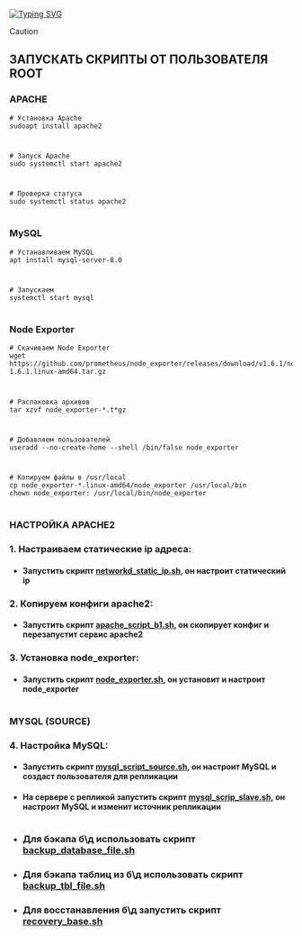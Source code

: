  <!---Пример кода-->
[![Typing SVG](https://readme-typing-svg.herokuapp.com?color=%2336BCF7&lines=Computer+science+student)](https://git.io/typing-svg)

> [!CAUTION] 
> ## ЗАПУСКАТЬ СКРИПТЫ ОТ ПОЛЬЗОВАТЕЛЯ ROOT

### APACHE
    # Установка Apache
    sudoapt install apache2
#
    # Запуск Apache
    sudo systemctl start apache2
#
    # Проверка статуса
    sudo systemctl status apache2
#
### MySQL

    # Устанавливаем MySQL
    apt install mysql-server-8.0
#
    # Запускаем
    systemctl start mysql
#
### Node Exporter

    # Скачиваем Node Exporter
    wget https://github.com/prometheus/node_exporter/releases/download/v1.6.1/node_exporter-1.6.1.linux-amd64.tar.gz
#
    # Распаковка архивов
    tar xzvf node_exporter-*.t*gz
#
    # Добавляем пользователей
    useradd --no-create-home --shell /bin/false node_exporter
#
    # Копируем файлы в /usr/local
    cp node_exporter-*.linux-amd64/node_exporter /usr/local/bin
    chown node_exporter: /usr/local/bin/node_exporter
    
#

### НАСТРОЙКА APACHE2
### 1. Настраиваем статические ip адреса:
   
* #### Запустить скрипт [networkd_static_ip.sh](https://github.com/rashenko/backend1-git/blob/main/networkd_static_ip.sh), он настроит статический ip

### 2. Копируем конфиги apache2:
   
* #### Запустить скрипт [apache_script_b1.sh](https://github.com/rashenko/backend1-git/blob/main/apache_script_b1.sh), он скопирует конфиг и перезапустит сервис apache2

### 3. Установка node_exporter:
   
* #### Запустить скрипт [node_exporter.sh](https://github.com/rashenko/backend1-git/blob/main/node_exporter.sh), он установит и настроит node_exporter
#

### MYSQL (SOURCE)

### 4. Настройка MySQL:

* #### Запустить скрипт [mysql_script_source.sh](https://github.com/rashenko/backend1-git/blob/main/mysql_scrip_source.sh), он настроит MySQL и создаст пользователя для репликации
  
* #### На сервере с репликой запустить скрипт [mysql_scrip_slave.sh](https://github.com/rashenko/backend2-git/blob/main/mysql_scrip_slave.sh), он настроит MySQL и изменит источник репликации
  
#
* ### Для бэкапа б\д использовать скрипт [backup_database_file.sh](https://github.com/rashenko/backend1-git/blob/main/backup_database_file.sh)
* ### Для бэкапа таблиц из б\д использовать скрипт [backup_tbl_file.sh](https://github.com/rashenko/backend1-git/blob/main/backup_tbl_file.sh)
* ### Для восстанавления б\д запустить скрипт [recovery_base.sh](https://github.com/rashenko/backend1-git/blob/main/recovery_base.sh)
